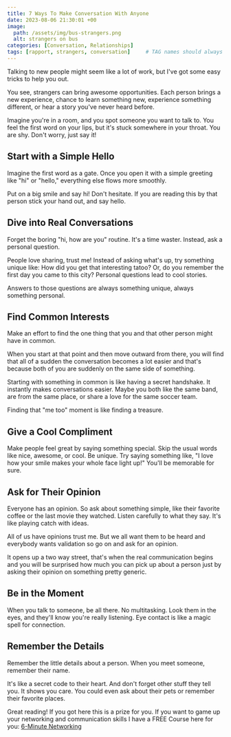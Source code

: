 ```yaml
---
title: 7 Ways To Make Conversation With Anyone
date: 2023-08-06 21:30:01 +00
image:
  path: /assets/img/bus-strangers.png
  alt: strangers on bus
categories: [Conversation, Relationships]
tags: [rapport, strangers, conversation]     # TAG names should always be lowercase
---
```


Talking to new people might seem like a lot of work, but I've got some easy tricks to help you out. 

You see, strangers can bring awesome opportunities. Each person brings a new experience, chance to learn something new, experience something different, or hear a story you've never heard before. 

Imagine you're in a room, and you spot someone you want to talk to. You feel the first word on your lips, but it's stuck somewhere in your throat. You are shy. Don't worry, just say it!

## Start with a Simple Hello

Imagine the first word as a gate. Once you open it with a simple greeting like "hi" or "hello," everything else flows more smoothly. 

Put on a big smile and say hi! Don't hesitate. If you are reading this by that person stick your hand out, and say hello.

## Dive into Real Conversations

Forget the boring "hi, how are you" routine.
It's a time waster. Instead, ask a personal question. 

People love sharing, trust me! Instead of asking what's up, try something unique like: How did you get that interesting tatoo? Or, do you remember the first day you came to this city? Personal questions lead to cool stories.

Answers to those questions are always something unique, always something personal. 

## Find Common Interests

Make an effort to find the one thing that you and that other person might have in common. 

When you start at that point and then move outward from there, you will find that all of a sudden the conversation becomes a lot easier and that's because both of you are suddenly on the same side of something. 

Starting with something in common is like having a secret handshake. It instantly makes conversations easier. Maybe you both like the same band, are from the same place, or share a love for the same soccer team. 

Finding that "me too" moment is like finding a treasure.

## Give a Cool Compliment

Make people feel great by saying something special. Skip the usual words like nice, awesome, or cool. Be unique. Try saying something like, "I love how your smile makes your whole face light up!" You'll be memorable for sure.

## Ask for Their Opinion

Everyone has an opinion. So ask about something simple, like their favorite coffee or the last movie they watched. Listen carefully to what they say. It's like playing catch with ideas.

All of us have opinions trust me. But we all want them to be heard and everybody wants validation so go on and ask for an opinion.

It opens up a two way street, that's when the real communication begins and you will be surprised how much you can pick up about a person just by asking their opinion on something pretty generic.

## Be in the Moment

When you talk to someone, be all there. No multitasking. Look them in the eyes, and they'll know you're really listening. Eye contact is like a magic spell for connection.

## Remember the Details

Remember the little details about a person.
When you meet someone, remember their name.

It's like a secret code to their heart. And don't forget other stuff they tell you. It shows you care. You could even ask about their pets or remember their favorite places.

Great reading! If you got here this is a prize for you. If you want to game up your networking and communication skills I have a FREE Course here for you: [6-Minute Networking](https://courses.jordanharbinger.com/courses/6-minute-networking)